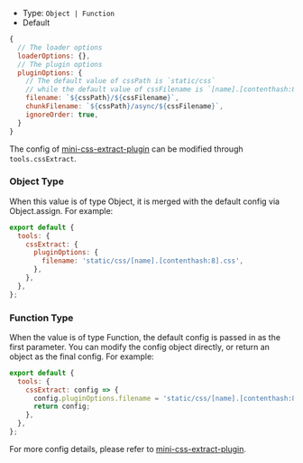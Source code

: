 - Type: `Object | Function`
- Default

```js
{
  // The loader options
  loaderOptions: {},
  // The plugin options
  pluginOptions: {
    // The default value of cssPath is `static/css`
    // while the default value of cssFilename is `[name].[contenthash:8].css`
    filename: `${cssPath}/${cssFilename}`,
    chunkFilename: `${cssPath}/async/${cssFilename}`,
    ignoreOrder: true,
  }
}
```

The config of [mini-css-extract-plugin](https://github.com/webpack-contrib/mini-css-extract-plugin) can be modified through `tools.cssExtract`.

### Object Type

When this value is of type Object, it is merged with the default config via Object.assign. For example:

```js
export default {
  tools: {
    cssExtract: {
      pluginOptions: {
        filename: 'static/css/[name].[contenthash:8].css',
      },
    },
  },
};
```

### Function Type

When the value is of type Function, the default config is passed in as the first parameter. You can modify the config object directly, or return an object as the final config. For example:

```js
export default {
  tools: {
    cssExtract: config => {
      config.pluginOptions.filename = 'static/css/[name].[contenthash:8].css';
      return config;
    },
  },
};
```

For more config details, please refer to [mini-css-extract-plugin](https://github.com/webpack-contrib/mini-css-extract-plugin).
